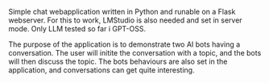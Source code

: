 Simple chat webapplication written in Python and runable on a Flask webserver.
For this to work, LMStudio is also needed and set in server mode. Only LLM tested so far i GPT-OSS.

The purpose of the application is to demonstrate two AI bots having a conversation. The user will initite the conversation with a topic,
and the bots will then discuss the topic. The bots behaviours are also set in the application, and conversations can get quite interesting.
